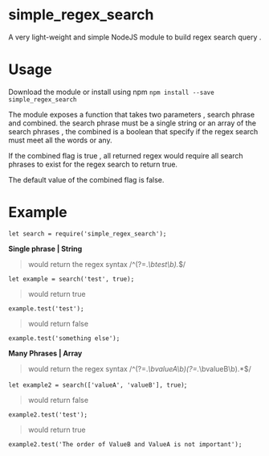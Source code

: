 # simple_regex_search
A very light-weight and simple NodeJS module to build regex search query .

# Usage
Download the module or install using npm
`npm install --save simple_regex_search`

The module exposes a function that takes two parameters , search phrase and combined. the search phrase must be a single string or an array of the search phrases , the combined is a boolean that specify if the regex search must meet all the words or any.

If the combined flag is true , all returned regex would require all search phrases to exist for the regex search to return true.

The default value of the combined flag is false.


# Example

`let search = require('simple_regex_search');`

**Single phrase | String**

> would return the regex syntax /^(?=.*\btest\b).*$/


`let example = search('test', true);`


> would return true


`example.test('test');`


> would return false


`example.test('something else');`


**Many Phrases | Array**


> would return the regex syntax /^(?=.*\bvalueA\b)(?=.*\bvalueB\b).*$/


`let example2 = search(['valueA', 'valueB'], true)`;


> would return false


`example2.test('test');`


> would return true


`example2.test('The order of ValueB and ValueA is not important');`
